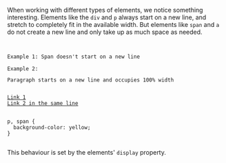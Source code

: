 When working with different types of elements, we notice something interesting. Elements like the `div` and `p` always start on a new line, and stretch to completely fit in the available width. But elements like `span` and `a` do not create a new line and only take up as much space as needed.

<codeblock language="css" type="lesson">
<code>
<panel language="html">
Example 1: <span>Span doesn't start on a new line</span><br>
Example 2: <p>Paragraph starts on a new line and occupies 100% width</p>
<a href="#">Link 1</a>
<a href="#">Link 2 in the same line</a>
</panel>
<panel language="css">
p, span {
  background-color: yellow;
}
</panel>
</code>
</codeblock>

This behaviour is set by the elements' `display` property.